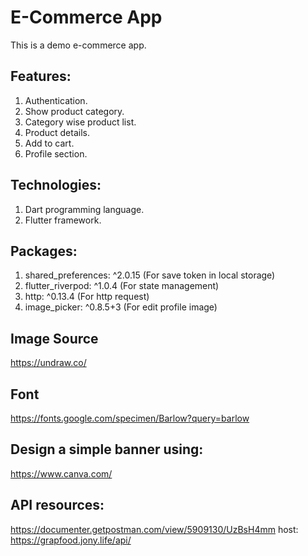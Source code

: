 # E-Commerce App
This is a demo e-commerce app.

## Features:
1. Authentication.
2. Show product category.
3. Category wise product list.
4. Product details.
5. Add to cart.
6. Profile section.

## Technologies:
1. Dart programming language.
2. Flutter framework.

## Packages:
1. shared_preferences: ^2.0.15 (For save token in local storage)
2. flutter_riverpod: ^1.0.4 (For state management)
3. http: ^0.13.4 (For http request)
4. image_picker: ^0.8.5+3 (For edit profile image)

## Image Source
https://undraw.co/

## Font
https://fonts.google.com/specimen/Barlow?query=barlow

## Design a simple banner using:
https://www.canva.com/

## API resources: 
https://documenter.getpostman.com/view/5909130/UzBsH4mm
host: https://grapfood.jony.life/api/


